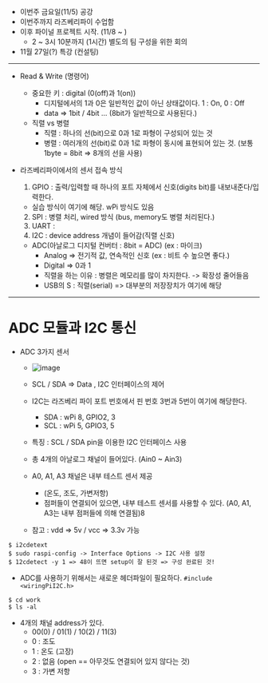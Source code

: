 - 이번주 금요일(11/5) 공강
- 이번주까지 라즈베리파이 수업함
- 이후 파이널 프로젝트 시작. (11/8 ~ )
  - 2 ~ 3시 10분까지 (1시간) 별도의 팀 구성을 위한 회의
- 11월 27일(?) 특강 (컨설팅)

------
- Read & Write (명령어)
  - 중요한 키 : digital (0(off)과 1(on))
    - 디지털에서의 1과 0은 일반적인 값이 아닌 상태값이다. 1 : On, 0 : Off
    - data => 1bit / 4bit ... (8bit가 일반적으로 사용된다.)
  - 직렬 vs 병렬
    - 직렬 : 하나의 선(bit)으로 0과 1로 파형이 구성되어 있는 것
    - 병렬 : 여러개의 선(bit)로 0과 1로 파형이 동시에 표현되어 있는 것. (보통 1byte = 8bit => 8개의 선을 사용)

- 라즈베리파이에서의 센서 접속 방식
  1. GPIO : 출력/입력할 때 하나의 포트 자체에서 신호(digits bit)를 내보내준다/입력한다.
    - 실습 방식이 여기에 해당. wPi 방식도 있음
  2. SPI : 병렬 처리, wired 방식 (bus, memory도 병렬 처리된다.)
  3. UART : 
  4. I2C : device address 개념이 들어감(직렬 신호)
    - ADC(아날로그 디지털 컨버터 : 8bit = ADC) (ex : 마이크)
      - Analog => 전기적 값, 연속적인 신호 (ex : 비트 수 높으면 좋다.)
      - Digital => 0과 1
      - 직렬을 하는 이유 : 병렬은 메모리를 많이 차지한다. -> 확장성 줄어들음
      - USB의 S : 직렬(serial) => 대부분의 저장장치가 여기에 해당

-------------
# ADC 모듈과 I2C 통신
- ADC 3가지 센서
  - ![image](https://user-images.githubusercontent.com/49339278/139608520-600b9be5-1b1d-41d0-8dee-9af608caf331.png)
  - SCL / SDA => Data , I2C 인터페이스의 제어
  - I2C는 라즈베리 파이 포트 번호에서 핀 번호 3번과 5번이 여기에 해당한다.
    - SDA : wPi 8, GPIO2, 3
    - SCL : wPi 5, GPIO3, 5

  - 특징 : SCL / SDA pin을 이용한 I2C 인터페이스 사용
  - 총 4개의 아날로그 채널이 들어있다. (Ain0 ~ Ain3)
  - A0, A1, A3 채널은 내부 테스트 센서 제공
    - (온도, 조도, 가변저항)
    - 점퍼들이 연결되어 있으면, 내부 테스트 센서를 사용할 수 있다. (A0, A1, A3는 내부 점퍼들에 의해 연결됨)8
  - 참고 : vdd => 5v / vcc => 3.3v 가능


```linux
$ i2cdetext
$ sudo raspi-config -> Interface Options -> I2C 사용 설정
$ 12cdetect -y 1 => 48이 뜨면 setup이 잘 된것 => 구성 완료된 것!
```

- ADC를 사용하기 위해서는 새로운 헤더파일이 필요하다. ```#include <wiringPiI2C.h>```
```linux
$ cd work
$ ls -al
```

- 4개의 채널 address가 있다.
  - 00(0) / 01(1) / 10(2) / 11(3)
  - 0 : 조도
  - 1 : 온도 (고장)
  - 2 : 없음 (open == 아무것도 연결되어 있지 않다는 것)
  - 3 : 가변 저항
